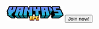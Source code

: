 <center><img src="minecraft_title.png" alt="Logo" class="center" width="30%" height="30%" justify-content: center align-items: center>
<button type="button">Join now!</button>

